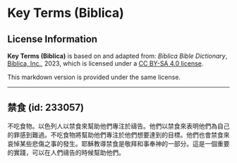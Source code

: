 # Key Terms (Biblica)

## License Information

**Key Terms (Biblica)** is based on and adapted from: _Biblica Bible Dictionary_, [Biblica, Inc.](https://www.biblica.com/), 2023, which is licensed under a [CC BY-SA 4.0 license](https://creativecommons.org/licenses/by-sa/4.0/legalcode.en).

This markdown version is provided under the same license.



--------------------------------

## 禁食 (id: 233057)

不吃食物。以色列人以禁食來幫助他們專注於禱告。他們以禁食來表明他們為自己的罪感到難過。不吃食物將幫助他們專注於他們想要達到的目標。他們也會禁食來哀悼某些悲傷之事的發生。耶穌教導禁食是敬拜和事奉神的一部分。這是一個重要的實踐，可以在人們禱告的時候幫助他們。


